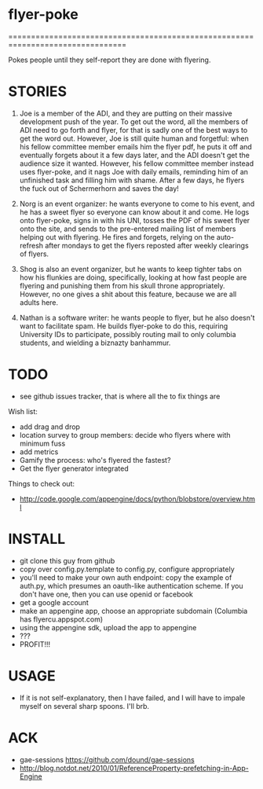 flyer-poke
================================================================================
================================================================================

Pokes people until they self-report they are done with flyering.

STORIES
================================================================================
1. Joe is a member of the ADI, and they are putting on their massive
development push of the year. To get out the word, all the members of
ADI need to go forth and flyer, for that is sadly one of the best ways
to get the word out. However, Joe is still quite human and forgetful:
when his fellow committee member emails him the flyer pdf, he puts it
off and eventually forgets about it a few days later, and the ADI
doesn't get the audience size it wanted. However, his fellow committee
member instead uses flyer-poke, and it nags Joe with daily emails,
reminding him of an unfinished task and filling him with shame. After
a few days, he flyers the fuck out of Schermerhorn and saves the day!

2. Norg is an event organizer: he wants everyone to come to his event,
and he has a sweet flyer so everyone can know about it and come. He
logs onto flyer-poke, signs in with his UNI, tosses the PDF of his
sweet flyer onto the site, and sends to the pre-entered mailing list
of members helping out with flyering. He fires and forgets, relying on
the auto-refresh after mondays to get the flyers reposted after weekly
clearings of flyers.

3. Shog is also an event organizer, but he wants to keep tighter tabs
on how his flunkies are doing, specifically, looking at how fast
people are flyering and punishing them from his skull throne
appropriately. However, no one gives a shit about this feature,
because we are all adults here.

4. Nathan is a software writer: he wants people to flyer, but he also
doesn't want to facilitate spam. He builds flyer-poke to do this,
requiring University IDs to participate, possibly routing mail to only
columbia students, and wielding a biznazty banhammur.


TODO
================================================================================
 * see github issues tracker, that is where all the to fix things are

Wish list:
 * add drag and drop
 * location survey to group members: decide who flyers where with minimum fuss
 * add metrics
 * Gamify the process: who's flyered the fastest?
 * Get the flyer generator integrated

Things to check out:
 * http://code.google.com/appengine/docs/python/blobstore/overview.html

INSTALL
================================================================================
 * git clone this guy from github
 * copy over config.py.template to config.py, configure appropriately
 * you'll need to make your own auth endpoint: copy the example of
   auth.py, which presumes an oauth-like authentication
   scheme. If you don't have one, then you can use openid or facebook
 * get a google account
 * make an appengine app, choose an appropriate subdomain
   (Columbia has flyercu.appspot.com)
 * using the appengine sdk, upload the app to appengine
 * ???
 * PROFIT!!!

USAGE
================================================================================
* If it is not self-explanatory, then I have failed, and I will have
  to impale myself on several sharp spoons. I'll brb.

ACK
================================================================================
 * gae-sessions <https://github.com/dound/gae-sessions>
 * http://blog.notdot.net/2010/01/ReferenceProperty-prefetching-in-App-Engine